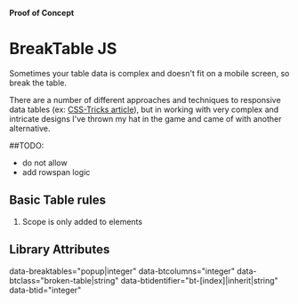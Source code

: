 **Proof of Concept**

# BreakTable JS
Sometimes your table data is complex and doesn't fit on a mobile screen, so break the table.

There are a number of different approaches and techniques to responsive data tables (ex: [CSS-Tricks article](https://css-tricks.com/responsive-data-table-roundup/)), but in working with very complex and intricate designs I've thrown my hat in the game and came of with another alternative.

##TODO:
- do not allow <colgroup>
- add rowspan logic

## Basic Table rules
1. Scope is only added to <th> elements

## Library Attributes
data-breaktables="popup|integer"
data-btcolumns="integer"
data-btclass="broken-table|string"
data-btidentifier="bt-[index]|inherit|string"
data-btid="integer"
